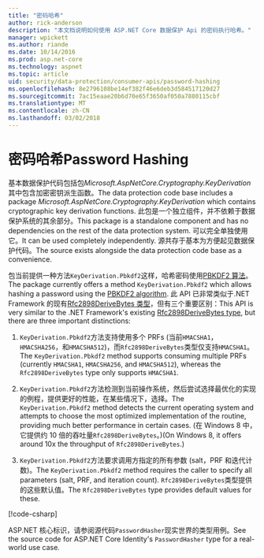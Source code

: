 ```yaml
---
title: "密码哈希"
author: rick-anderson
description: "本文档说明如何使用 ASP.NET Core 数据保护 Api 的密码执行哈希。"
manager: wpickett
ms.author: riande
ms.date: 10/14/2016
ms.prod: asp.net-core
ms.technology: aspnet
ms.topic: article
uid: security/data-protection/consumer-apis/password-hashing
ms.openlocfilehash: 8e2796108be14ef382f46e6deb3d584517120d27
ms.sourcegitcommit: 7ac15eaae20b6d70e65f3650af050a7880115cbf
ms.translationtype: MT
ms.contentlocale: zh-CN
ms.lasthandoff: 03/02/2018
---
```

# <a name="password-hashing"></a><span data-ttu-id="de943-103">密码哈希</span><span class="sxs-lookup"><span data-stu-id="de943-103">Password Hashing</span></span>

<span data-ttu-id="de943-104">基本数据保护代码包括包*Microsoft.AspNetCore.Cryptography.KeyDerivation*其中包含加密密钥派生函数。</span><span class="sxs-lookup"><span data-stu-id="de943-104">The data protection code base includes a package *Microsoft.AspNetCore.Cryptography.KeyDerivation* which contains cryptographic key derivation functions.</span></span> <span data-ttu-id="de943-105">此包是一个独立组件，并不依赖于数据保护系统的其余部分。</span><span class="sxs-lookup"><span data-stu-id="de943-105">This package is a standalone component and has no dependencies on the rest of the data protection system.</span></span> <span data-ttu-id="de943-106">可以完全单独使用它。</span><span class="sxs-lookup"><span data-stu-id="de943-106">It can be used completely independently.</span></span> <span data-ttu-id="de943-107">源共存于基本为方便起见数据保护代码。</span><span class="sxs-lookup"><span data-stu-id="de943-107">The source exists alongside the data protection code base as a convenience.</span></span>

<span data-ttu-id="de943-108">包当前提供一种方法`KeyDerivation.Pbkdf2`这样，哈希密码使用[PBKDF2 算法](https://tools.ietf.org/html/rfc2898#section-5.2)。</span><span class="sxs-lookup"><span data-stu-id="de943-108">The package currently offers a method `KeyDerivation.Pbkdf2` which allows hashing a password using the [PBKDF2 algorithm](https://tools.ietf.org/html/rfc2898#section-5.2).</span></span> <span data-ttu-id="de943-109">此 API 已非常类似于.NET Framework 的现有[Rfc2898DeriveBytes 类型](https://docs.microsoft.com/dotnet/api/system.security.cryptography.rfc2898derivebytes)，但有三个重要区别：</span><span class="sxs-lookup"><span data-stu-id="de943-109">This API is very similar to the .NET Framework's existing [Rfc2898DeriveBytes type](https://docs.microsoft.com/dotnet/api/system.security.cryptography.rfc2898derivebytes), but there are three important distinctions:</span></span>

1. <span data-ttu-id="de943-110">`KeyDerivation.Pbkdf2`方法支持使用多个 PRFs (当前`HMACSHA1`， `HMACSHA256`，和`HMACSHA512`)，而`Rfc2898DeriveBytes`类型仅支持`HMACSHA1`。</span><span class="sxs-lookup"><span data-stu-id="de943-110">The `KeyDerivation.Pbkdf2` method supports consuming multiple PRFs (currently `HMACSHA1`, `HMACSHA256`, and `HMACSHA512`), whereas the `Rfc2898DeriveBytes` type only supports `HMACSHA1`.</span></span>

2. <span data-ttu-id="de943-111">`KeyDerivation.Pbkdf2`方法检测到当前操作系统，然后尝试选择最优化的实现的例程，提供更好的性能，在某些情况下，选择。</span><span class="sxs-lookup"><span data-stu-id="de943-111">The `KeyDerivation.Pbkdf2` method detects the current operating system and attempts to choose the most optimized implementation of the routine, providing much better performance in certain cases.</span></span> <span data-ttu-id="de943-112">(在 Windows 8 中，它提供约 10 倍的吞吐量`Rfc2898DeriveBytes`。)</span><span class="sxs-lookup"><span data-stu-id="de943-112">(On Windows 8, it offers around 10x the throughput of `Rfc2898DeriveBytes`.)</span></span>

3. <span data-ttu-id="de943-113">`KeyDerivation.Pbkdf2`方法要求调用方指定的所有参数 (salt，PRF 和迭代计数)。</span><span class="sxs-lookup"><span data-stu-id="de943-113">The `KeyDerivation.Pbkdf2` method requires the caller to specify all parameters (salt, PRF, and iteration count).</span></span> <span data-ttu-id="de943-114">`Rfc2898DeriveBytes`类型提供的这些默认值。</span><span class="sxs-lookup"><span data-stu-id="de943-114">The `Rfc2898DeriveBytes` type provides default values for these.</span></span>

[!code-csharp[](password-hashing/samples/passwordhasher.cs)]

<span data-ttu-id="de943-115">ASP.NET 核心标识，请参阅源代码`PasswordHasher`现实世界的类型用例。</span><span class="sxs-lookup"><span data-stu-id="de943-115">See the source code for ASP.NET Core Identity's `PasswordHasher` type for a real-world use case.</span></span>
